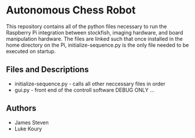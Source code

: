 # Autonomous Chess Robot
This repository contains all of the python files necessary to run the Raspberry Pi integration between stockfish, imaging hardware, and board manipulation hardware. The files are linked such that once installed in the home directory on the Pi, initialize-sequence.py is the only file needed to be executed on startup.

## Files and Descriptions
* initialize-sequence.py - calls all other neccessary files in order
* gui.py - front end of the controll software DEBUG ONLY
...

## Authors
* James Steven
* Luke Koury
